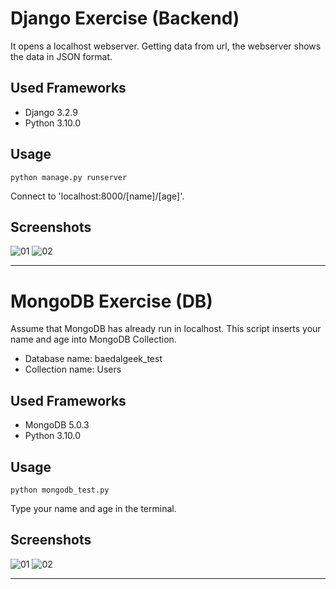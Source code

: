 # Django Exercise (Backend)
It opens a localhost webserver. Getting data from url, the webserver shows the data in JSON format.


## Used Frameworks
 * Django 3.2.9
 * Python 3.10.0


## Usage
    python manage.py runserver
Connect to 'localhost:8000/[name]/[age]'.


## Screenshots
![01](https://user-images.githubusercontent.com/68536526/140641143-ee32c7d0-4390-4096-bb82-b96906ffdd9f.png)
![02](https://user-images.githubusercontent.com/68536526/140641144-957238cc-371b-4929-9bba-41ef188d765e.png)
***



# MongoDB Exercise (DB)
Assume that MongoDB has already run in localhost. This script inserts your name and age into MongoDB Collection.
 * Database name: baedalgeek_test
 * Collection name: Users


## Used Frameworks
 * MongoDB 5.0.3
 * Python 3.10.0


## Usage
    python mongodb_test.py
Type your name and age in the terminal.


## Screenshots
![01](https://user-images.githubusercontent.com/68536526/141652266-2e868a63-4604-4be4-9792-efe920fd9a30.png)
![02](https://user-images.githubusercontent.com/68536526/141652270-ebf40e01-5839-482b-bc83-60b120c3cdd5.png)

***